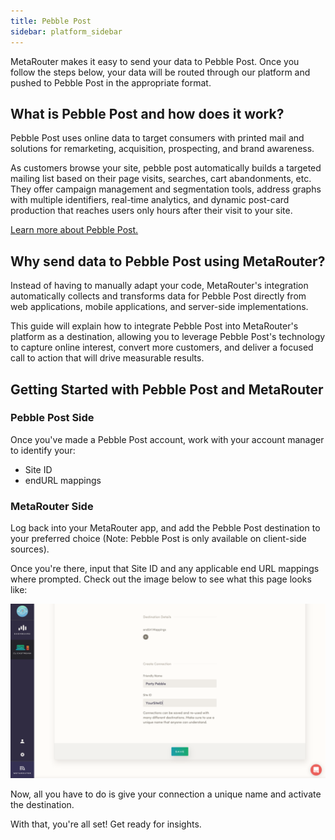 ```yaml
---
title: Pebble Post
sidebar: platform_sidebar
---
```

MetaRouter makes it easy to send your data to Pebble Post. Once you follow the steps below, your data will be routed through our platform and pushed to Pebble Post in the appropriate format. 

## What is Pebble Post and how does it work?
Pebble Post uses online data to target consumers with printed mail and solutions for remarketing, acquisition, prospecting, and brand awareness.

As customers browse your site, pebble post automatically builds a targeted mailing list based on their page visits, searches, cart abandonments, etc. They offer campaign management and segmentation tools, address graphs with multiple identifiers, real-time analytics, and dynamic post-card production that reaches users only hours after their visit to your site.

[Learn more about Pebble Post.](http://pebblepost.com/)

## Why send data to Pebble Post using MetaRouter?

Instead of having to manually adapt your code, MetaRouter's integration automatically collects and transforms data for Pebble Post directly from web applications, mobile applications, and server-side implementations.

This guide will explain how to integrate Pebble Post into MetaRouter's platform as a destination, allowing you to leverage Pebble Post's technology to capture online interest, convert more customers, and deliver a focused call to action that will drive measurable results.

## Getting Started with Pebble Post and MetaRouter

### Pebble Post Side

Once you've made a Pebble Post account, work with your account manager to identify your:

- Site ID
- endURL mappings

### MetaRouter Side

Log back into your MetaRouter app, and add the Pebble Post destination to your preferred choice (Note: Pebble Post is only available on client-side sources). 

Once you're there, input that Site ID and any applicable end URL mappings where prompted. Check out the image below to see what this page looks like: 

![Pebblepost1](../../../images/pebblepost1v2.png)

Now, all you have to do is give your connection a unique name and activate the destination. 

With that, you're all set! Get ready for insights. 


